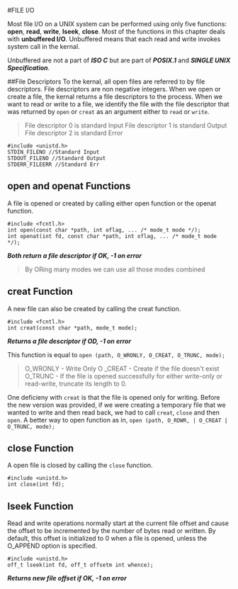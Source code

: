 #FILE I/O

Most file I/O on a UNIX system can be performed using only five functions: __open__, __read__, __write__, __lseek__, __close__. Most of the functions in this chapter deals with **unbuffered I/O**. Unbuffered means that each read and write invokes system call in the kernal.

Unbuffered are not a part of ***ISO C*** but are part of ***POSIX.1*** and ***SINGLE UNIX Specification***.

##File Descriptors
To the kernal, all open files are referred to by file descriptors. File descriptors are non negative integers. When we open or create a file, the kernal returns a file descriptors to the process. When we want to read or write to a file, we identify the file with the file descriptor that was returned by `open` or `creat` as an argument either to `read` or `write`.

> File descriptor 0 is standard Input
> File descriptor 1 is standard Output
> File descriptor 2 is standard Error

```
#include <unistd.h>
STDIN_FILENO //Standard Input
STDOUT_FILENO //Standard Output
STDERR_FILEERR //Standard Err
```
## **open** and **openat** Functions

A file is opened or created by calling either open function or the openat function.

```
#include <fcntl.h>
int open(const char *path, int oflag, ... /* mode_t mode */);
int openat(int fd, const char *path, int oflag, ... /* mode_t mode */);
```
***Both return a file descriptor if OK, -1 on error***

> By ORing many modes we can use all those modes combined

## **creat** Function

A new file can also be created by calling the creat function.

```
#include <fcntl.h>
int creat(const char *path, mode_t mode);
```
***Returns a file descriptor if OD, -1 on error***

This function is equal to
`open (path, O_WRONLY, O_CREAT, O_TRUNC, mode);`
> O_WRONLY - Write Only
> O _CREAT - Create if the file doesn't exist
> O_TRUNC - If the file is opened successfully for either write-only or read-write, truncate its length to 0.

One deficieny with `creat` is that the file is opened only for writing. Before the new version was provided, if we were creating a temporary file that we wanted to write and then read back, we had to call `creat`, `close` and then `open`.
A better way to open function as in, 
`open (path, O_RDWR, | O_CREAT | O_TRUNC, mode);`

## close Function

A open file is closed by calling the `close` function.

```
#include <unistd.h>
int close(int fd);
```

## lseek Function

Read and write operations normally start at the current file offset and cause the offset to be incremented by the number of bytes read or written. By default, this offset is initialized to 0 when a file is opened, unless the O_APPEND option is specified.

```
#include <unistd.h>
off_t lseek(int fd, off_t offsetm int whence);
```
***Returns new file offset if OK, -1 on error***